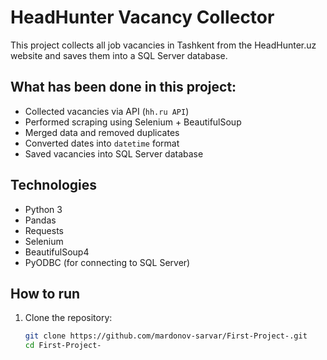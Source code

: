 # HeadHunter Vacancy Collector

This project collects all job vacancies in Tashkent from the HeadHunter.uz website and saves them into a SQL Server database.

##  What has been done in this project:
- Collected vacancies via API (`hh.ru API`)
- Performed scraping using Selenium + BeautifulSoup
- Merged data and removed duplicates
- Converted dates into `datetime` format
- Saved vacancies into SQL Server database

##  Technologies
- Python 3
- Pandas
- Requests
- Selenium
- BeautifulSoup4
- PyODBC (for connecting to SQL Server)

##  How to run
1. Clone the repository:
   ```bash
   git clone https://github.com/mardonov-sarvar/First-Project-.git
   cd First-Project-
